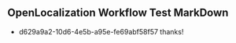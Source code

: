 ## OpenLocalization Workflow Test MarkDown
* d629a9a2-10d6-4e5b-a95e-fe69abf58f57 
thanks!<!--HONumber=Mar16_HO2-->

